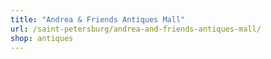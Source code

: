 ```yaml
---
title: "Andrea & Friends Antiques Mall"
url: /saint-petersburg/andrea-and-friends-antiques-mall/
shop: antiques
---
```

